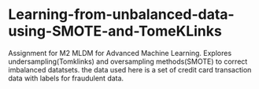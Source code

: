 # Learning-from-unbalanced-data-using-SMOTE-and-TomeKLinks
Assignment for M2 MLDM for Advanced Machine Learning. Explores undersampling(Tomklinks) and oversampling methods(SMOTE) to correct imbalanced datatsets. the data used here is a set of credit card transaction data with labels for fraudulent data.
